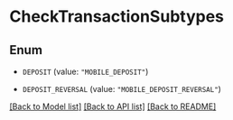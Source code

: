 # CheckTransactionSubtypes

## Enum


* `DEPOSIT` (value: `"MOBILE_DEPOSIT"`)

* `DEPOSIT_REVERSAL` (value: `"MOBILE_DEPOSIT_REVERSAL"`)


[[Back to Model list]](../README.md#documentation-for-models) [[Back to API list]](../README.md#documentation-for-api-endpoints) [[Back to README]](../README.md)


